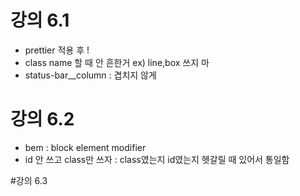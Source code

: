 # 강의 6.1

- prettier 적용 후 !
- class name 할 때 안 흔한거 ex) line,box 쓰지 마
- status-bar\_\_column : 겹치지 않게

# 강의 6.2

- bem : block element modifier
- id 안 쓰고 class만 쓰자 : class였는지 id였는지 헷갈릴 때 있어서 통일함

#강의 6.3
